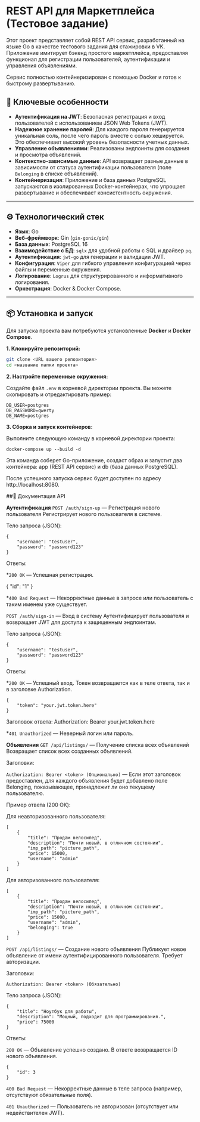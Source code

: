 # REST API для Маркетплейса (Тестовое задание)

Этот проект представляет собой REST API сервис, разработанный на языке Go в качестве тестового задания для стажировки в VK. Приложение имитирует бэкенд простого маркетплейса, предоставляя функционал для регистрации пользователей, аутентификации и управления объявлениями.

Сервис полностью контейнеризирован с помощью Docker и готов к быстрому развертыванию.

## 🚀 Ключевые особенности

* **Аутентификация на JWT**: Безопасная регистрация и вход пользователей с использованием JSON Web Tokens (JWT).
* **Надежное хранение паролей**: Для каждого пароля генерируется уникальная соль, после чего пароль вместе с солью хешируется. Это обеспечивает высокий уровень безопасности учетных данных.
* **Управление объявлениями**: Реализованы эндпоинты для создания и просмотра объявлений.
* **Контекстно-зависимые данные**: API возвращает разные данные в зависимости от статуса аутентификации пользователя (поле `Belonging` в списке объявлений).
* **Контейнеризация**: Приложение и база данных PostgreSQL запускаются в изолированных Docker-контейнерах, что упрощает развертывание и обеспечивает консистентность окружения.

---

## ⚙️ Технологический стек

* **Язык**: Go
* **Веб-фреймворк**: Gin (`gin-gonic/gin`)
* **База данных**: PostgreSQL 16
* **Взаимодействие с БД**: `sqlx` для удобной работы с SQL и драйвер `pq`.
* **Аутентификация**: `jwt-go` для генерации и валидации JWT.
* **Конфигурация**: `Viper` для гибкого управления конфигурацией через файлы и переменные окружения.
* **Логирование**: `Logrus` для структурированного и информативного логирования.
* **Оркестрация**: Docker & Docker Compose.

---

## 📦 Установка и запуск

Для запуска проекта вам потребуются установленные **Docker** и **Docker Compose**.

**1. Клонируйте репозиторий:**

```bash
git clone <URL вашего репозитория>
cd <название папки проекта>
```

**2. Настройте переменные окружения:**

Создайте файл `.env` в корневой директории проекта. Вы можете скопировать и отредактировать пример:
```env
DB_USER=postgres
DB_PASSWORD=qwerty
DB_NAME=postgres
```

**3. Сборка и запуск контейнеров:**

Выполните следующую команду в корневой директории проекта:

```env
docker-compose up --build -d
```

Эта команда соберет Go-приложение, создаст образ и запустит два контейнера: app (REST API сервис) и db (база данных PostgreSQL).

После успешного запуска сервис будет доступен по адресу http://localhost:8080.

##📖 Документация API

**Аутентификация**
`POST /auth/sign-up` — Регистрация нового пользователя
Регистрирует нового пользователя в системе.

Тело запроса (JSON):
```
{
    "username": "testuser",
    "password": "password123"
}
```

Ответы:

*`200 OK` — Успешная регистрация.

{
    "id": "1"
}

*`400 Bad Request` — Некорректные данные в запросе или пользователь с таким именем уже существует.

`POST /auth/sign-in` — Вход в систему
Аутентифицирует пользователя и возвращает JWT для доступа к защищенным эндпоинтам.

Тело запроса (JSON):
```
{
    "username": "testuser",
    "password": "password123"
}
```

Ответы:

*`200 OK` — Успешный вход. Токен возвращается как в теле ответа, так и в заголовке Authorization.
```
{
    "token": "your.jwt.token.here"
}
```

Заголовок ответа:
Authorization: Bearer your.jwt.token.here

*`401 Unauthorized` — Неверный логин или пароль.

**Объявления**
`GET /api/listings/` — Получение списка всех объявлений
Возвращает список всех созданных объявлений.

Заголовки:

`Authorization: Bearer <token> (Опционально)` — Если этот заголовок предоставлен, для каждого объявления будет добавлено поле Belonging, показывающее, принадлежит ли оно текущему пользователю.

Пример ответа (200 OK):

Для неавторизованного пользователя:
```
[
    {
        "title": "Продам велосипед",
        "description": "Почти новый, в отличном состоянии",
        "imp_path": "picture_path",
        "price": 15000,
        "username": "admin"
    }
]
```
Для авторизованного пользователя:

```
[
    {
        "title": "Продам велосипед",
        "description": "Почти новый, в отличном состоянии",
        "imp_path": "picture_path",
        "price": 15000,
        "username": "admin",
        "belonging": true
    }
]
```

`POST /api/listings/` — Создание нового объявления
Публикует новое объявление от имени аутентифицированного пользователя. Требует авторизации.

Заголовки:

`Authorization: Bearer <token> (Обязательно)`

Тело запроса (JSON):
```
{
    "title": "Ноутбук для работы",
    "description": "Мощный, подходит для программирования.",
    "price": 75000
}
```
Ответы:

`200 OK` — Объявление успешно создано. В ответе возвращается ID нового объявления.
```
{
    "id": 3
}
```
`400 Bad Request` — Некорректные данные в теле запроса (например, отсутствуют обязательные поля).

`401 Unauthorized` — Пользователь не авторизован (отсутствует или недействителен JWT).
